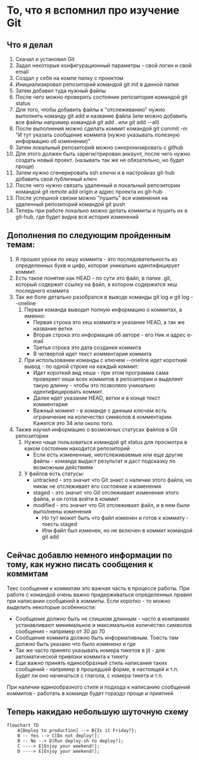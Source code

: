 # То, что я вспомнил про изучение Git

## Что я делал

1. Скачал и установил Git
2. Задал некоторые конфигурационный параметры - свой логин и свой email
3. Создал у себя на компе папку с проектом
4. Инициализировал репозиторий командой git init в данной папке
5. Затем добавил туда нужный файлы
6. После чего можно проверить состояние репозитория командой git status
7. Для того, чтобы добавить файлы к "отслеживанию" нужно выполнить команду git add и название файла (или можно добавить все файлы например командой git add . или git add --all)
8. После выполнения можно сделать коммит командой git commit -m "И тут указать сообщение коммита (нужно указывать полезную информацию об изменении)"
9. Затем локальный репозиторий можно синхронизировать с github
10. Для этого должен быть зарегистрирован аккаунт, после чего нужно создать новый проект. (называть так же не обязательно, но будет проще)
11. Затем нужно сгенерировать ssh ключи и в настройках git-hub добавить свой публичный ключ
12. После чего нужно связать удаленный и локальный репозитории командой git remote add origin и адрес проекта из git-hub
13. После успешной связки можно "пушить" все изменения на удаленный репозиторий командой git push
14. Теперь при работе локально можно делать коммиты и пушить их в git-hub, где будет видна вся история изменений

## Дополнения по следующим пройденным темам:

1. Я прошел уроки по хешу коммита - это последовательность из определенных букв и цифр, которая уникально идентифицирует коммит.
2. Есть такое понятие как HEAD - по сути это файл, в папке .git, который содержит ссылку на файл, в котором содержится хеш последнего коммита
3. Так же боле детально разобрался в выводе команды git log и git log --oneline
   1. Первая команда выводит полную информацию о коммитах, а именно:
      * Первая строка это хеш коммита и указание HEAD, а так же название ветки
      * Вторая строка это информация об авторе - его Ник и адрес e-mail
      * Третья строка это дата создания коммита
      * В четвертой идет текст комментария коммита
   2. При использовании команды с ключем --oneline идет короткий вывод - по одной строке на каждый коммит:
      * Идет короткий вид хеша - при этом программа сама проверяет хеши всех коммитов в репозитории и выделяет такую длинну - чтобы это позволяло уникально идентифицировать коммит.
      * Далее идет указание HEAD, ветки и в конце текст комментария
      * Важный момент - в команде с данным ключем есть ограничение на количество символов в комментарии. Кажется это 34 или около того.
4. Также изучил информацию о возможных статусах файлов в Git репозитории
   1. Нужно чаще пользоваться командой git status для просмотра в каком состоянии находится репозиторий
      * Если есть измененные, неотслеживаемые или еще другие файлы - команда выдаст результат и даст подсказку по возможным действиям
   2. У файлов есть статусы:
      * untracked - это значит что Git знает о наличии этого файла, но никак не отслеживает его состояние и изменения
      * staged - это значит что Git отслеживает изменения этого файла, и он готов войти в коммит
      * modified - это значит что Git отслеживает файл, и в нем были выполнены изменения
        * Но тут может быть что файл изменен и готов к коммиту - тоесть staged
        * Или файл был изменен, но не включен в коммит командой git add

## Сейчас добавлю немного информации по тому, как нужно писать сообщения к коммитам

Текс сообщения к коммитам это важная часть в процессе работы. При работе с командой очень важно придерживаться определенных правил при написании сообщений в коммиты.
Если коротко - то можно выделить некоторые особенности:

* Сообщение должно быть не слишком длинным - часто в компаниях устанавливают минимальное и максимальное количество символов сообщения - например от 30 до 70
* Сообщение коммита должно быть информативным. Тоесть там должно быть указано что было изменено и где
* Так же часто принято указывать номера тикетов в jit - для автоматической привязки коммита к тикету
* Еще важно принять единообразный стиль написания таких сообщений - например в прошедшей форме, в настоящей и т.п. Будет ли оно начинаться с глагола, с номера тикета и т.п.

При наличии единообразного стиля и подхода к написанию сообщений коммитов - работать в команде будет гораздо проще и приятней

## Теперь накидаю небольшую шуточную схему

```mermaid
flowchart TD
    A[Deploy to production] --> B{Is it Friday?};
    B -- Yes --> C[Do not deploy!];
    B -- No --> D[Run deploy.sh to deploy!];
    C ----> E[Enjoy your weekend!];
    D ----> E[Enjoy your weekend!];
```
